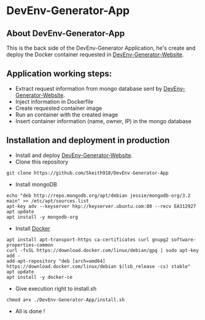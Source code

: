 # DevEnv-Generator-App
## About DevEnv-Generator-App
This is the back side of the DevEnv-Generator Application, he's create and deploy the Docker container requested in [DevEnv-Generator-Website](https://github.com/Skeith918/DevEnv-Generator-Website).

## Application working steps:
- Extract request information from mongo database sent by [DevEnv-Generator-Website](https://github.com/Skeith918/DevEnv-Generator-Website).
- Inject information in Dockerfile
- Create requested container image
- Run an container with the created image
- Insert container information (name, owner, IP) in the mongo database

## Installation and deployment in production
- Install and deploy [DevEnv-Generator-Website](https://github.com/Skeith918/DevEnv-Generator-Website).
- Clone this repository
```
git clone https://github.com/Skeith918/DevEnv-Generator-App
```
- Install mongoDB
```
echo "deb http://repo.mongodb.org/apt/debian jessie/mongodb-org/3.2 main" >> /etc/apt/sources.list
apt-key adv --keyserver hkp://keyserver.ubuntu.com:80 --recv EA312927
apt update
apt install -y mongodb-org
```
- Install [Docker](https://www.docker.com/)
```
apt install apt-transport-https ca-certificates curl gnupg2 software-properties-common
curl -fsSL https://download.docker.com/linux/debian/gpg | sudo apt-key add -
add-apt-repository "deb [arch=amd64] https://download.docker.com/linux/debian $(lsb_release -cs) stable"
apt update
apt install -y docker-ce
```
- Give execution right to install.sh
```
chmod a+x ./DevEnv-Generator-App/install.sh
```
- All is done !
